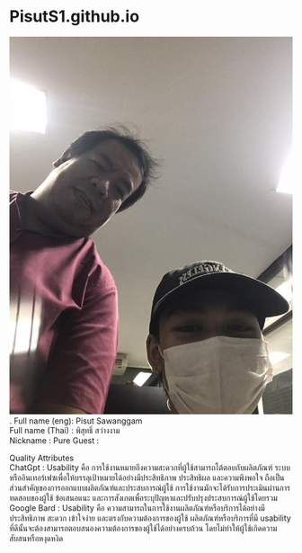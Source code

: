 # PisutS1.github.io
![alt text for screen readers](unnamed.jpg "Text to show on mouseover").
Full name (eng): Pisut Sawanggam  
Full name  (Thai) : พิสุทธิ์ สว่างงาม  
Nickname : Pure
Guest :   


Quality Attributes    
ChatGpt : Usability คือ การใช้งานหมายถึงความสะดวกที่ผู้ใช้สามารถโต้ตอบกับผลิตภัณฑ์ ระบบ หรืออินเทอร์เฟซเพื่อให้บรรลุเป้าหมายได้อย่างมีประสิทธิภาพ ประสิทธิผล และความพึงพอใจ ถือเป็นส่วนสำคัญของการออกแบบผลิตภัณฑ์และประสบการณ์ผู้ใช้ การใช้งานมักจะได้รับการประเมินผ่านการทดสอบของผู้ใช้ ข้อเสนอแนะ และการสังเกตเพื่อระบุปัญหาและปรับปรุงประสบการณ์ผู้ใช้โดยรวม  
Google Bard : Usability คือ ความสามารถในการใช้งานผลิตภัณฑ์หรือบริการได้อย่างมีประสิทธิภาพ สะดวก เข้าใจง่าย และตรงกับความต้องการของผู้ใช้ ผลิตภัณฑ์หรือบริการที่มี usability ที่ดีนั้นจะต้องสามารถตอบสนองความต้องการของผู้ใช้ได้อย่างครบถ้วน โดยไม่ทำให้ผู้ใช้เกิดความสับสนหรือหงุดหงิด


